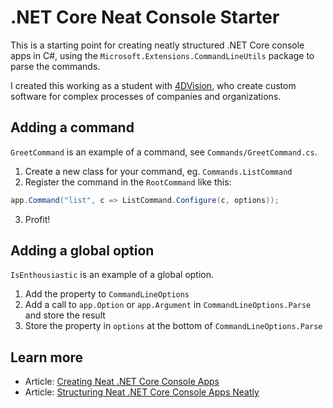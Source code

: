 # .NET Core Neat Console Starter

This is a starting point for creating neatly structured .NET Core console apps
in C#, using the `Microsoft.Extensions.CommandLineUtils` package to parse the
commands.

I created this working as a student with [4DVision][1], who create custom
software for complex processes of companies and organizations.


## Adding a command
`GreetCommand` is an example of a command, see `Commands/GreetCommand.cs`.

1. Create a new class for your command, eg. `Commands.ListCommand`
2. Register the command in the `RootCommand` like this:

```cs
app.Command("list", c => ListCommand.Configure(c, options));
```

3. Profit!


## Adding a global option
`IsEnthousiastic` is an example of a global option.

1. Add the property to `CommandLineOptions`
2. Add a call to `app.Option` or `app.Argument` in `CommandLineOptions.Parse`
   and store the result
3. Store the property in `options` at the bottom of `CommandLineOptions.Parse`


## Learn more

- Article: [Creating Neat .NET Core Console Apps][2]
- Article: [Structuring Neat .NET Core Console Apps Neatly][3]

[1]: http://www.4dvision.be
[2]: https://gist.github.com/iamarcel/8047384bfbe9941e52817cf14a79dc34
[3]: https://gist.github.com/iamarcel/9bdc3f40d95c13f80d259b7eb2bbcabb
